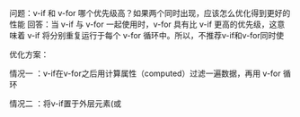 问题：v-if 和 v-for 哪个优先级高？如果两个同时出现，应该怎么优化得到更好的性能
回答：当 v-if 与 v-for 一起使用时，v-for 具有比 v-if 更高的优先级，这意味着 v-if 将分别重复运行于每个 v-for 循环中。所以，不推荐v-if和v-for同时使

优化方案：

情况一 ：v-if在v-for之后用计算属性（computed）过滤一遍数据，再用 v-for 循环

情况二 ：将v-if置于外层元素(或 <template>)上。